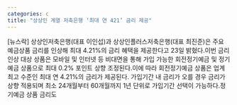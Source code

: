 ```yaml
---
categories: c
title: "상상인 계열 저축은행 ‘최대 연 421’ 금리 제공"
---
```

[뉴스락] 상상인저축은행(대표 이인섭)과 상상인플러스저축은행(대표 최진준)은 주요 예금상품 금리를 인상해 최대 4.21%의 금리 혜택을 제공한다고 23일 밝혔다.이번 금리 인상 대상 상품은 모바일 및 인터넷 등 비대면을 통해 가입 가능한 회전정기예금 및 정기예금 상품으로 최대 0.2% 포인트 상향 조정된다.이에 따라 회전정기예금 상품은 업계 최고 수준인 최대 연 4.21%의 금리가 제공된다. 가입기간 내 금리가 오를 경우 금리가 상향 적용되며 최소 24개월부터 60개월까지 1년 단위로 가입기간 선택이 가능하다.정기예금 상품 금리도